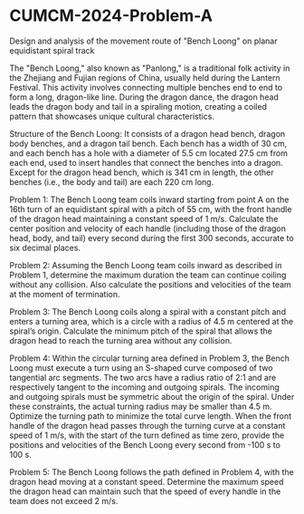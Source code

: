 # CUMCM-2024-Problem-A
Design and analysis of the movement route of "Bench Loong" on planar equidistant spiral track

The "Bench Loong," also known as "Panlong," is a traditional folk activity in the Zhejiang and Fujian regions of China, usually held during the Lantern Festival. This activity involves connecting multiple benches end to end to form a long, dragon-like line. During the dragon dance, the dragon head leads the dragon body and tail in a spiraling motion, creating a coiled pattern that showcases unique cultural characteristics.

Structure of the Bench Loong: It consists of a dragon head bench, dragon body benches, and a dragon tail bench. Each bench has a width of 30 cm, and each bench has a hole with a diameter of 5.5 cm located 27.5 cm from each end, used to insert handles that connect the benches into a dragon. Except for the dragon head bench, which is 341 cm in length, the other benches (i.e., the body and tail) are each 220 cm long.

Problem 1: The Bench Loong team coils inward starting from point A on the 16th turn of an equidistant spiral with a pitch of 55 cm, with the front handle of the dragon head maintaining a constant speed of 1 m/s. Calculate the center position and velocity of each handle (including those of the dragon head, body, and tail) every second during the first 300 seconds, accurate to six decimal places.

Problem 2: Assuming the Bench Loong team coils inward as described in Problem 1, determine the maximum duration the team can continue coiling without any collision. Also calculate the positions and velocities of the team at the moment of termination.

Problem 3: The Bench Loong coils along a spiral with a constant pitch and enters a turning area, which is a circle with a radius of 4.5 m centered at the spiral’s origin. Calculate the minimum pitch of the spiral that allows the dragon head to reach the turning area without any collision.

Problem 4: Within the circular turning area defined in Problem 3, the Bench Loong must execute a turn using an S-shaped curve composed of two tangential arc segments. The two arcs have a radius ratio of 2:1 and are respectively tangent to the incoming and outgoing spirals. The incoming and outgoing spirals must be symmetric about the origin of the spiral. Under these constraints, the actual turning radius may be smaller than 4.5 m. Optimize the turning path to minimize the total curve length. When the front handle of the dragon head passes through the turning curve at a constant speed of 1 m/s, with the start of the turn defined as time zero, provide the positions and velocities of the Bench Loong every second from -100 s to 100 s.

Problem 5: The Bench Loong follows the path defined in Problem 4, with the dragon head moving at a constant speed. Determine the maximum speed the dragon head can maintain such that the speed of every handle in the team does not exceed 2 m/s.

